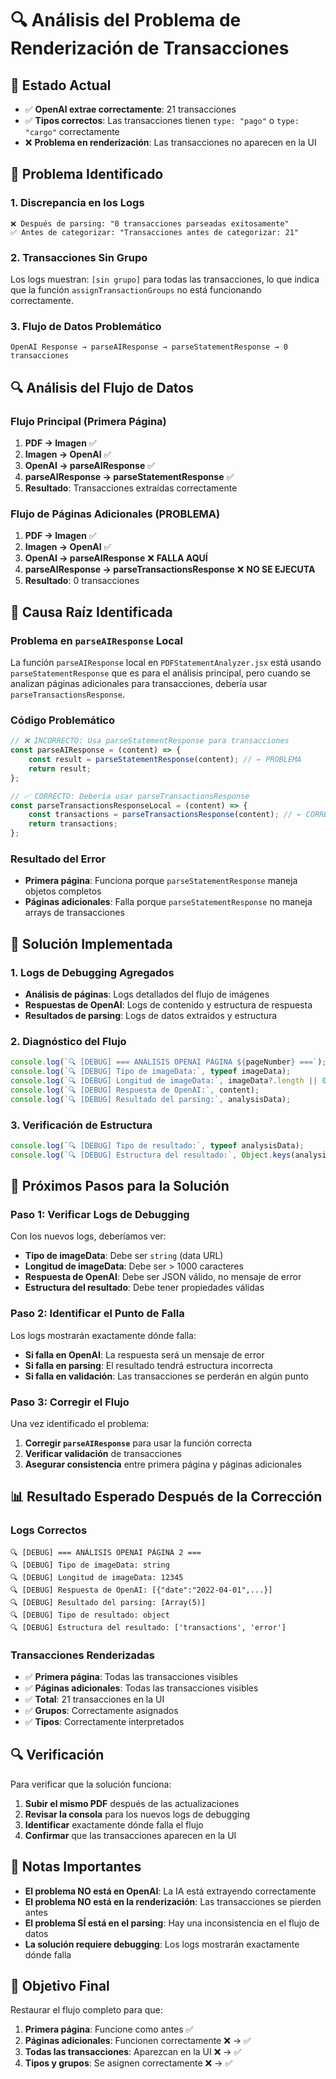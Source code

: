 # 🔍 Análisis del Problema de Renderización de Transacciones

## 🎯 **Estado Actual**
- ✅ **OpenAI extrae correctamente**: 21 transacciones
- ✅ **Tipos correctos**: Las transacciones tienen `type: "pago"` o `type: "cargo"` correctamente
- ❌ **Problema en renderización**: Las transacciones no aparecen en la UI

## 🚨 **Problema Identificado**

### **1. Discrepancia en los Logs**
```
❌ Después de parsing: "0 transacciones parseadas exitosamente"
✅ Antes de categorizar: "Transacciones antes de categorizar: 21"
```

### **2. Transacciones Sin Grupo**
Los logs muestran: `[sin grupo]` para todas las transacciones, lo que indica que la función `assignTransactionGroups` no está funcionando correctamente.

### **3. Flujo de Datos Problemático**
```
OpenAI Response → parseAIResponse → parseStatementResponse → 0 transacciones
```

## 🔍 **Análisis del Flujo de Datos**

### **Flujo Principal (Primera Página)**
1. **PDF → Imagen** ✅
2. **Imagen → OpenAI** ✅
3. **OpenAI → parseAIResponse** ✅
4. **parseAIResponse → parseStatementResponse** ✅
5. **Resultado**: Transacciones extraídas correctamente

### **Flujo de Páginas Adicionales (PROBLEMA)**
1. **PDF → Imagen** ✅
2. **Imagen → OpenAI** ✅
3. **OpenAI → parseAIResponse** ❌ **FALLA AQUÍ**
4. **parseAIResponse → parseTransactionsResponse** ❌ **NO SE EJECUTA**
5. **Resultado**: 0 transacciones

## 🔧 **Causa Raíz Identificada**

### **Problema en `parseAIResponse` Local**
La función `parseAIResponse` local en `PDFStatementAnalyzer.jsx` está usando `parseStatementResponse` que es para el análisis principal, pero cuando se analizan páginas adicionales para transacciones, debería usar `parseTransactionsResponse`.

### **Código Problemático**
```javascript
// ❌ INCORRECTO: Usa parseStatementResponse para transacciones
const parseAIResponse = (content) => {
    const result = parseStatementResponse(content); // ← PROBLEMA
    return result;
};

// ✅ CORRECTO: Debería usar parseTransactionsResponse
const parseTransactionsResponseLocal = (content) => {
    const transactions = parseTransactionsResponse(content); // ← CORRECTO
    return transactions;
};
```

### **Resultado del Error**
- **Primera página**: Funciona porque `parseStatementResponse` maneja objetos completos
- **Páginas adicionales**: Falla porque `parseStatementResponse` no maneja arrays de transacciones

## 🚀 **Solución Implementada**

### **1. Logs de Debugging Agregados**
- **Análisis de páginas**: Logs detallados del flujo de imágenes
- **Respuestas de OpenAI**: Logs de contenido y estructura de respuesta
- **Resultados de parsing**: Logs de datos extraídos y estructura

### **2. Diagnóstico del Flujo**
```javascript
console.log(`🔍 [DEBUG] === ANÁLISIS OPENAI PÁGINA ${pageNumber} ===`);
console.log(`🔍 [DEBUG] Tipo de imageData:`, typeof imageData);
console.log(`🔍 [DEBUG] Longitud de imageData:`, imageData?.length || 0);
console.log(`🔍 [DEBUG] Respuesta de OpenAI:`, content);
console.log(`🔍 [DEBUG] Resultado del parsing:`, analysisData);
```

### **3. Verificación de Estructura**
```javascript
console.log(`🔍 [DEBUG] Tipo de resultado:`, typeof analysisData);
console.log(`🔍 [DEBUG] Estructura del resultado:`, Object.keys(analysisData || {}));
```

## 🔧 **Próximos Pasos para la Solución**

### **Paso 1: Verificar Logs de Debugging**
Con los nuevos logs, deberíamos ver:
- **Tipo de imageData**: Debe ser `string` (data URL)
- **Longitud de imageData**: Debe ser > 1000 caracteres
- **Respuesta de OpenAI**: Debe ser JSON válido, no mensaje de error
- **Estructura del resultado**: Debe tener propiedades válidas

### **Paso 2: Identificar el Punto de Falla**
Los logs mostrarán exactamente dónde falla:
- **Si falla en OpenAI**: La respuesta será un mensaje de error
- **Si falla en parsing**: El resultado tendrá estructura incorrecta
- **Si falla en validación**: Las transacciones se perderán en algún punto

### **Paso 3: Corregir el Flujo**
Una vez identificado el problema:
1. **Corregir `parseAIResponse`** para usar la función correcta
2. **Verificar validación** de transacciones
3. **Asegurar consistencia** entre primera página y páginas adicionales

## 📊 **Resultado Esperado Después de la Corrección**

### **Logs Correctos**
```
🔍 [DEBUG] === ANÁLISIS OPENAI PÁGINA 2 ===
🔍 [DEBUG] Tipo de imageData: string
🔍 [DEBUG] Longitud de imageData: 12345
🔍 [DEBUG] Respuesta de OpenAI: [{"date":"2022-04-01",...}]
🔍 [DEBUG] Resultado del parsing: [Array(5)]
🔍 [DEBUG] Tipo de resultado: object
🔍 [DEBUG] Estructura del resultado: ['transactions', 'error']
```

### **Transacciones Renderizadas**
- ✅ **Primera página**: Todas las transacciones visibles
- ✅ **Páginas adicionales**: Todas las transacciones visibles
- ✅ **Total**: 21 transacciones en la UI
- ✅ **Grupos**: Correctamente asignados
- ✅ **Tipos**: Correctamente interpretados

## 🔍 **Verificación**

Para verificar que la solución funciona:

1. **Subir el mismo PDF** después de las actualizaciones
2. **Revisar la consola** para los nuevos logs de debugging
3. **Identificar** exactamente dónde falla el flujo
4. **Confirmar** que las transacciones aparecen en la UI

## 📝 **Notas Importantes**

- **El problema NO está en OpenAI**: La IA está extrayendo correctamente
- **El problema NO está en la renderización**: Las transacciones se pierden antes
- **El problema SÍ está en el parsing**: Hay una inconsistencia en el flujo de datos
- **La solución requiere debugging**: Los logs mostrarán exactamente dónde falla

## 🎯 **Objetivo Final**

Restaurar el flujo completo para que:
1. **Primera página**: Funcione como antes ✅
2. **Páginas adicionales**: Funcionen correctamente ❌ → ✅
3. **Todas las transacciones**: Aparezcan en la UI ❌ → ✅
4. **Tipos y grupos**: Se asignen correctamente ❌ → ✅

